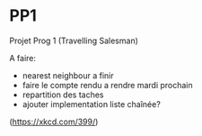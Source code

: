 PP1
===

Projet Prog 1 (Travelling Salesman)

A faire:
- nearest neighbour a finir 
- faire le compte rendu a rendre mardi prochain 
- repartition des taches
- ajouter implementation liste chaînée?



(https://xkcd.com/399/)
